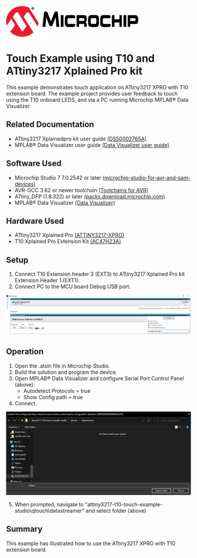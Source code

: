 [![MCHP](images/microchip.png)](https://www.microchip.com)

# Touch Example using T10 and ATtiny3217 Xplained Pro kit

This example demonstrates touch application on ATtiny3217 XPRO with T10 extension board. The example project provides user feedback to touch using the T10 onboard LEDS, and via a PC running Microchip MPLAB® Data Visualizer.


## Related Documentation

- ATtiny3217 Xplainedpro kit user guide [(DS50002765A)](https://ww1.microchip.com/downloads/en/DeviceDoc/ATtiny3217-Xplained-Pro-DS50002765A.pdf)
- MPLAB® Data Visualizer user guide [(Data Visualizer user guide)](https://www.microchip.com/content/dam/mchp/documents/DEV/ProductDocuments/UserGuides/MPLAB_Data_Visualizer_50003001A.pdf)

## Software Used

- Microchip Studio 7 7.0.2542 or later [(microchip-studio-for-avr-and-sam-devices)](https://www.microchip.com/en-us/development-tools-tools-and-software/microchip-studio-for-avr-and-sam-devices)
- AVR-GCC 3.62 or newer toolchain [(Toolchains for AVR)](https://www.microchip.com/en-us/development-tools-tools-and-software/gcc-compilers-avr-and-arm)
- ATtiny_DFP (1.8.322) or later [(packs.download.microchip.com)](https://packs.download.microchip.com/)
- MPLAB® Data Visualizer [(Data Visualizer)](https://www.microchip.com/en-us/development-tools-tools-and-software/embedded-software-center/mplab-data-visualizer)

## Hardware Used

- ATtiny3217 Xplained Pro [(ATTINY3217-XPRO)](https://www.microchip.com/DevelopmentTools/ProductDetails/PartNO/ATTINY3217-XPRO)
- T10 Xplained Pro Extension Kit [(AC47H23A)](https://www.microchip.com/developmenttools/ProductDetails/AC47H23A)


## Setup

1. Connect T10 Extension header 3 (EXT3) to ATtiny3217 Xplained Pro kit Extension Header 1 (EXT1).
2. Connect PC to the MCU board Debug USB port. 

![data-visualizer](images/data-visualizer.png)



## Operation

1. Open the .atsln file in Microchip Studio.
2. Build the solution and program the device.
3. Open MPLAB® Data Visualizer and configure Serial Port Control Panel (above):
   - Autodetect Protocols = true 
   - Show Config path = true
4. Connect.

![datastreamer-folder](images/datastreamer-folder.png)

5. When prompted, navigate to "attiny3217-t10-touch-example-studio\qtouch\datastreamer" and select folder (above)



## Summary

This example has illustrated how to use the ATtiny3217 XPRO with T10 extension board.
